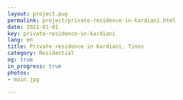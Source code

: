 ```yaml
---
layout: project.pug
permalink: project/private-residence-in-kardiani.html
date: 2021-01-01
key: private-residence-in-kardiani
lang: en
title: Private residence in Kardiani, Tinos
category: Residential
og: true
in_progress: true
photos:
- main.jpg

---
```

